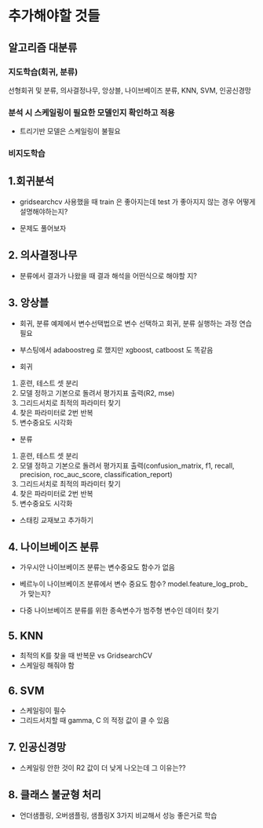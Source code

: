 # 추가해야할 것들
## 알고리즘 대분류
### 지도학습(회귀, 분류)
선형회귀 및 분류, 의사결정나무, 앙상블, 나이브베이즈 분류, KNN, SVM, 인공신경망

### 분석 시 스케일링이 필요한 모델인지 확인하고 적용
+ 트리기반 모델은 스케일링이 불필요

### 비지도학습

## 1.회귀분석
+ gridsearchcv 사용했을 때 train 은 좋아지는데 test 가 좋아지지 않는 경우 어떻게 설명해야하는지?

+ 문제도 풀어보자

## 2. 의사결정나무
+ 분류에서 결과가 나왔을 때 결과 해석을 어떤식으로 해야할 지?

## 3. 앙상블
+ 회귀, 분류 예제에서 변수선택법으로 변수 선택하고 회귀, 분류 실행하는 과정 연습 필요

+ 부스팅에서 adaboostreg 로 했지만 xgboost, catboost 도 똑같음

+ 회귀
1. 훈련, 테스트 셋 분리
2. 모델 정하고 기본으로 돌려서 평가지표 출력(R2, mse)
3. 그리드서치로 최적의 파라미터 찾기
4. 찾은 파라미터로 2번 반복
5. 변수중요도 시각화

+ 분류
1. 훈련, 테스트 셋 분리
2. 모델 정하고 기본으로 돌려서 평가지표 출력(confusion_matrix, f1, recall, precision, roc_auc_score, classification_report)
3. 그리드서치로 최적의 파라미터 찾기
4. 찾은 파라미터로 2번 반복
5. 변수중요도 시각화

+ 스태킹 교재보고 추가하기

## 4. 나이브베이즈 분류
+ 가우시안 나이브베이즈 분류는 변수중요도 함수가 없음

+ 베르누이 나이브베이즈 분류에서 변수 중요도 함수? model.feature_log_prob_ 가 맞는지?

+ 다중 나이브베이즈 분류를 위한 종속변수가 범주형 변수인 데이터 찾기

## 5. KNN
+ 최적의 K를 찾을 때 반복문 vs GridsearchCV
+ 스케일링 해줘야 함

## 6. SVM
+ 스케일링이 필수
+ 그리드서치할 때 gamma, C 의 적정 값이 클 수 있음

## 7. 인공신경망
+ 스케일링 안한 것이 R2 값이 더 낮게 나오는데 그 이유는??

## 8. 클래스 불균형 처리
+ 언더샘플링, 오버샘플링, 샘플링X 3가지 비교해서 성능 좋은거로 학습